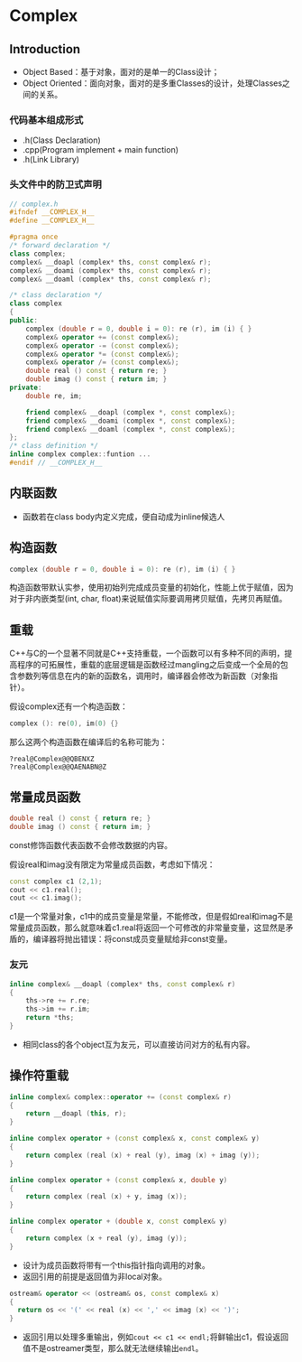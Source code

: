 # Complex

## Introduction

- Object Based：基于对象，面对的是单一的Class设计；
- Object Oriented：面向对象，面对的是多重Classes的设计，处理Classes之间的关系。

### 代码基本组成形式

- .h(Class Declaration)
- .cpp(Program implement + main function)
- .h(Link Library)

### 头文件中的防卫式声明

```c++
// complex.h
#ifndef __COMPLEX_H__
#define __COMPLEX_H__

#pragma once
/* forward declaration */
class complex;
complex& __doapl (complex* ths, const complex& r);
complex& __doami (complex* ths, const complex& r);
complex& __doaml (complex* ths, const complex& r);

/* class declaration */
class complex
{
public:
    complex (double r = 0, double i = 0): re (r), im (i) { }
    complex& operator += (const complex&);
    complex& operator -= (const complex&);
    complex& operator *= (const complex&);
    complex& operator /= (const complex&);
    double real () const { return re; }
    double imag () const { return im; }
private:
    double re, im;

    friend complex& __doapl (complex *, const complex&);
    friend complex& __doami (complex *, const complex&);
    friend complex& __doaml (complex *, const complex&);
};
/* class definition */
inline complex complex::funtion ...
#endif // __COMPLEX_H__
```

## 内联函数

- 函数若在class body内定义完成，便自动成为inline候选人

## 构造函数

```c++
complex (double r = 0, double i = 0): re (r), im (i) { }
```

构造函数带默认实参，使用初始列完成成员变量的初始化，性能上优于赋值，因为对于非内嵌类型(int, char, float)来说赋值实际要调用拷贝赋值，先拷贝再赋值。

## 重载

C++与C的一个显著不同就是C++支持重载，一个函数可以有多种不同的声明，提高程序的可拓展性，重载的底层逻辑是函数经过mangling之后变成一个全局的包含参数列等信息在内的新的函数名，调用时，编译器会修改为新函数（对象指针）。

假设complex还有一个构造函数：

```c++
complex (): re(0), im(0) {}
```

那么这两个构造函数在编译后的名称可能为：

```shell
?real@Complex@@QBENXZ
?real@Complex@@QAENABN@Z
```

## 常量成员函数

```c++
double real () const { return re; }
double imag () const { return im; }
```

const修饰函数代表函数不会修改数据的内容。

假设real和imag没有限定为常量成员函数，考虑如下情况：

```c++
const complex c1 (2,1);
cout << c1.real();
cout << c1.imag();
```

c1是一个常量对象，c1中的成员变量是常量，不能修改，但是假如real和imag不是常量成员函数，那么就意味着c1.real将返回一个可修改的非常量变量，这显然是矛盾的，编译器将抛出错误：将const成员变量赋给非const变量。

### 友元

```c++
inline complex& __doapl (complex* ths, const complex& r)
{
    ths->re += r.re;
    ths->im += r.im;
    return *ths;
}
```

- 相同class的各个object互为友元，可以直接访问对方的私有内容。

## 操作符重载

```c++
inline complex& complex::operator += (const complex& r)
{
    return __doapl (this, r);
}
```

```c++
inline complex operator + (const complex& x, const complex& y)
{
    return complex (real (x) + real (y), imag (x) + imag (y));
}

inline complex operator + (const complex& x, double y)
{
    return complex (real (x) + y, imag (x));
}

inline complex operator + (double x, const complex& y)
{
    return complex (x + real (y), imag (y));
}
```

- 设计为成员函数将带有一个this指针指向调用的对象。
- 返回引用的前提是返回值为非local对象。

```c++
ostream& operator << (ostream& os, const complex& x)
{
  return os << '(' << real (x) << ',' << imag (x) << ')';
}
```

- 返回引用以处理多重输出，例如`cout << c1 << endl;`将鲜输出c1，假设返回值不是ostreamer类型，那么就无法继续输出`endl`。

